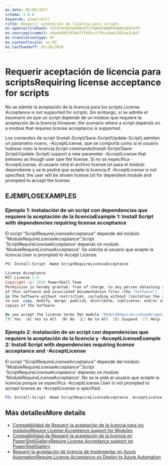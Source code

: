 ```yaml
---
ms.date: 06/09/2017
schema: 2.0.0
keywords: powershell
title: Requerir aceptación de licencia para scripts
ms.openlocfilehash: 6374c8c8536dd0c8f27580a5b8895b8db18424f9
ms.sourcegitcommit: e9ad4d85fd7eb72fb5bc37f6ca3ae1282ae3c6d7
ms.translationtype: HT
ms.contentlocale: es-ES
ms.lasthandoff: 05/10/2018
---
```

# <a name="requiring-license-acceptance-for-scripts"></a><span data-ttu-id="714b0-103">Requerir aceptación de licencia para scripts</span><span class="sxs-lookup"><span data-stu-id="714b0-103">Requiring license acceptance for scripts</span></span>

<span data-ttu-id="714b0-104">No se admite la aceptación de la licencia para los scripts.</span><span class="sxs-lookup"><span data-stu-id="714b0-104">License Acceptance is not supported for scripts.</span></span> <span data-ttu-id="714b0-105">Sin embargo, sí se admite el escenario en que un script depende de un módulo que requiere la aceptación de la licencia.</span><span class="sxs-lookup"><span data-stu-id="714b0-105">However, the scenario where a script depends on a module that requires license acceptance is supported.</span></span>

<span data-ttu-id="714b0-106">Los comandos de script (Install-Script/Save-Script/Update-Script) admiten un parámetro nuevo, -AcceptLicense, que se comporta como si el usuario hubiese visto la licencia.</span><span class="sxs-lookup"><span data-stu-id="714b0-106">Script commands(Install-Script/Save-Script/Update-Script) support a new parameter -AcceptLicense that behaves as though user saw the license.</span></span> <span data-ttu-id="714b0-107">Si no se especifica -AcceptLicense, el usuario verá el archivo license.txt para el módulo dependiente y se le pedirá que acepte la licencia.</span><span class="sxs-lookup"><span data-stu-id="714b0-107">If -AcceptLicense is not specified; the user will be shown license.txt for dependent module and prompted to accept the license.</span></span>

## <a name="examples"></a><span data-ttu-id="714b0-108">EJEMPLOS</span><span class="sxs-lookup"><span data-stu-id="714b0-108">EXAMPLES</span></span>

### <a name="example-1-install-script-with-dependencies-requiring-license-acceptance"></a><span data-ttu-id="714b0-109">Ejemplo 1: instalación de un script con dependencias que requiere la aceptación de la licencia</span><span class="sxs-lookup"><span data-stu-id="714b0-109">Example 1: Install Script with dependencies requiring license acceptance</span></span>

<span data-ttu-id="714b0-110">El script "ScriptRequireLicenseAcceptance" depende del módulo "ModuleRequireLicenseAcceptance".</span><span class="sxs-lookup"><span data-stu-id="714b0-110">Script 'ScriptRequireLicenseAcceptance' depends on module 'ModuleRequireLicenseAcceptance'.</span></span> <span data-ttu-id="714b0-111">Se solicita al usuario que acepte la licencia.</span><span class="sxs-lookup"><span data-stu-id="714b0-111">User is prompted to Accept License.</span></span>

```PowerShell
PS> Install-Script -Name ScriptRequireLicenseAcceptance

License Acceptance
MIT License 2.0
Copyright (c) 2016 PowerShell Team
Permission is hereby granted, free of charge, to any person obtaining a copy
of this software and associated documentation files (the "Software"), to deal
in the Software without restriction, including without limitation the rights
to use, copy, modify, merge, publish, distribute, sublicense, and/or sell
copies of the Software.

Do you accept the license terms for module 'ModuleRequireLicenseAcceptance'.
[Y] Yes  [A] Yes to All  [N] No  [L] No to All  [S] Suspend  [?] Help (default is "N"):
```

### <a name="example-2-install-script-with-dependencies-requiring-license-acceptance-and--acceptlicense"></a><span data-ttu-id="714b0-112">Ejemplo 2: instalación de un script con dependencias que requiere la aceptación de la licencia y -AcceptLicense</span><span class="sxs-lookup"><span data-stu-id="714b0-112">Example 2: Install Script with dependencies requiring license acceptance and -AcceptLicense</span></span>

<span data-ttu-id="714b0-113">El script "ScriptRequireLicenseAcceptance" depende del módulo "ModuleRequireLicenseAcceptance".</span><span class="sxs-lookup"><span data-stu-id="714b0-113">Script 'ScriptRequireLicenseAcceptance' depends on module 'ModuleRequireLicenseAcceptance'.</span></span> <span data-ttu-id="714b0-114">No se le pide al usuario que acepte la licencia porque se especifica -AcceptLicense.</span><span class="sxs-lookup"><span data-stu-id="714b0-114">User is not prompted to accept license as -AcceptLicense is specified.</span></span>

```PowerShell
PS> Install-Script -Name ScriptRequireLicenseAcceptance -AcceptLicense
```

## <a name="more-details"></a><span data-ttu-id="714b0-115">Más detalles</span><span class="sxs-lookup"><span data-stu-id="714b0-115">More details</span></span>

- [<span data-ttu-id="714b0-116">Compatibilidad de Requerir la aceptación de la licencia para los módulos</span><span class="sxs-lookup"><span data-stu-id="714b0-116">Require License Acceptance support for Modules</span></span>](module-license-acceptance.md)
- [<span data-ttu-id="714b0-117">Compatibilidad de Requerir la aceptación de la licencia en PowerShellGallery</span><span class="sxs-lookup"><span data-stu-id="714b0-117">Require License Acceptance support on PowerShellGallery</span></span>](../how-to/working-with-items/items-that-require-license-acceptance.md)
- [<span data-ttu-id="714b0-118">Requerir la aceptación de licencia de Implementar en Azure Automation</span><span class="sxs-lookup"><span data-stu-id="714b0-118">Require License Acceptance on Deploy to Azure Automation</span></span>](../how-to/working-with-items/deploy-to-azure-automation.md)